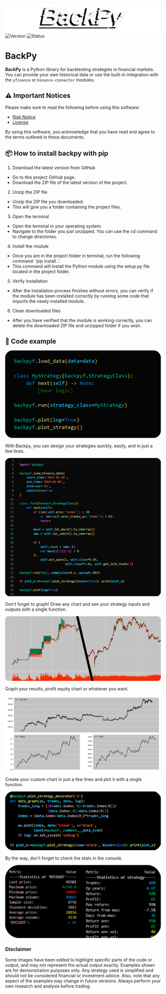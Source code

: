 ![BackPy logo](images/logo.png)  
![Version](https://img.shields.io/badge/version-0.9.68b3-blue)
![Status](https://img.shields.io/badge/status-beta-orange)

# BackPy

**BackPy** is a Python library for backtesting strategies in financial markets.  
You can provide your own historical data or use the built-in integration with the `yfinance` or `binance-connector` modules.

## ⚠️ Important Notices

Please make sure to read the following before using this software:

- [Risk Notice](Risk_notice.txt)
- [License](LICENSE)

By using this software, you acknowledge that you have read and agree to the terms outlined in these documents.

## 📦 How to install backpy with pip

1. Download the latest version from GitHub
- Go to this project GitHub page.
- Download the ZIP file of the latest version of the project.
2. Unzip the ZIP file
- Unzip the ZIP file you downloaded.
- This will give you a folder containing the project files.
3. Open the terminal
- Open the terminal in your operating system.
- Navigate to the folder you just unzipped. You can use the cd command to change directories.
4. Install the module
- Once you are in the project folder in terminal, run the following command: 'pip install .'.
- This command will install the Python module using the setup.py file located in the project folder.
5. Verify installation
- After the installation process finishes without errors, you can verify if the module has been installed correctly by running some code that imports the newly installed module.
6. Clean downloaded files
- After you have verified that the module is working correctly, you can delete the downloaded ZIP file and unzipped folder if you wish.

## 🚀 Code example
![simple code image](images/code1.png)

With Backpy, you can design your strategies quickly, easily, and in just a few lines.

![strategy code image](images/code2.png)

Don't forget to graph!
Draw any chart and see your strategy inputs and outputs with a single function.

![BTC graph image](images/graph1.png)

Graph your results, profit equity chart or whatever you want.

![statistics graph image](images/graph2.png)

Create your custom chart in just a few lines and plot it with a single function.

![graph code image](images/code3.png)

By the way, don't forget to check the stats in the console.

![console statistics image](images/stats.png)

### Disclaimer
Some images have been edited to highlight specific parts of the code or output, and may not represent the actual output exactly.
Examples shown are for demonstration purposes only. Any strategy used is simplified and should not be considered financial or investment advice.
Also, note that any aspect of the examples may change in future versions.
Always perform your own research and analysis before trading.
